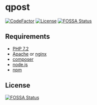 # qpost

[![CodeFactor](https://www.codefactor.io/repository/github/qpost/qpost/badge)](https://www.codefactor.io/repository/github/qpost/qpost)
[![License](https://img.shields.io/github/license/qpost/qpost.svg)](https://github.com/qpost/qpost)
[![FOSSA Status](https://app.fossa.com/api/projects/git%2Bgithub.com%2Fqpost%2Fqpost.svg?type=shield)](https://app.fossa.com/projects/git%2Bgithub.com%2Fqpost%2Fqpost?ref=badge_shield)

## Requirements
- [PHP 7.2](https://php.net/)
- [Apache](https://httpd.apache.org/) or [nginx](https://nginx.org/)
- [composer](https://getcomposer.org)
- [node.js](https://nodejs.org)
- [npm](https://www.npmjs.com/)

## License
[![FOSSA Status](https://app.fossa.com/api/projects/git%2Bgithub.com%2Fqpost%2Fqpost.svg?type=large)](https://app.fossa.com/projects/git%2Bgithub.com%2Fqpost%2Fqpost?ref=badge_large)